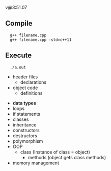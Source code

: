 v@3:51.07

## Compile

```
  g++ filename.cpp
  g++ filename.cpp -std=c++11
```

## Execute

```
  ./a.out
```

-   header files
    -   declarations
-   object code
    -   definitions

*   **data types**
*   loops
*   if statements
*   classes
*   inheritance
*   constructors
*   destructors
*   polymorphism
*   OOP
    -   class (Instance of class = object)
        -   methods (object gets class methods)
*   memory management
